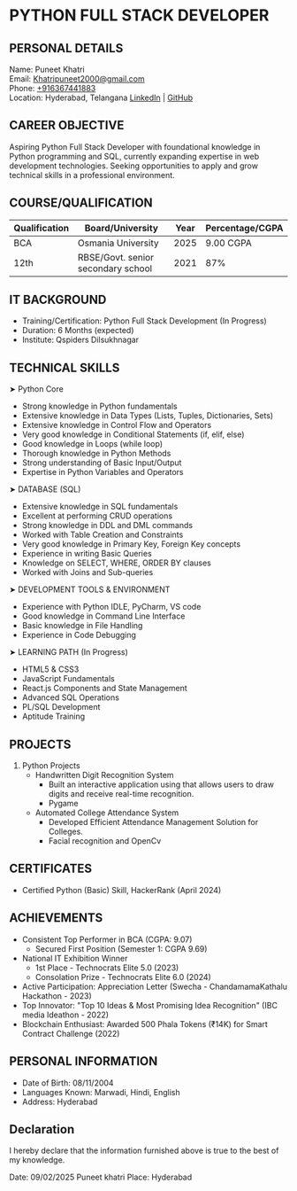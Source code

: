 # PYTHON FULL STACK DEVELOPER

## PERSONAL DETAILS
Name: Puneet Khatri  
Email: [Khatripuneet2000@gmail.com](mailto:Khatripuneet2000@gmail.com)  
Phone: [+916367441883](tel:+916367441883)  
Location: Hyderabad, Telangana
[LinkedIn](https://www.linkedin.com/in/punit-khatri-69468b212/) | [GitHub](https://github.com/puneet-khatri/)  

## CAREER OBJECTIVE

Aspiring Python Full Stack Developer with foundational knowledge in Python programming and SQL, currently expanding expertise in web development technologies. Seeking opportunities to apply and grow technical skills in a professional environment.

## COURSE/QUALIFICATION
| Qualification | Board/University | Year | Percentage/CGPA |
|--------------|------------------|------|------------|
| BCA | Osmania University | 2025 | 9.00 CGPA |
| 12th | RBSE/Govt. senior secondary school | 2021 | 87% |

## IT BACKGROUND
- Training/Certification: Python Full Stack Development (In Progress)
- Duration: 6 Months (expected)
- Institute: Qspiders Dilsukhnagar

## TECHNICAL SKILLS

➤ Python Core
- Strong knowledge in Python fundamentals
- Extensive knowledge in Data Types (Lists, Tuples, Dictionaries, Sets)
- Extensive knowledge in Control Flow and Operators
- Very good knowledge in Conditional Statements (if, elif, else)
- Good knowledge in Loops (while loop)
- Thorough knowledge in Python Methods
- Strong understanding of Basic Input/Output
- Expertise in Python Variables and Operators

➤ DATABASE (SQL)
- Extensive knowledge in SQL fundamentals 
- Excellent at performing CRUD operations
- Strong knowledge in DDL and DML commands
- Worked with Table Creation and Constraints
- Very good knowledge in Primary Key, Foreign Key concepts
- Experience in writing Basic Queries
- Knowledge on SELECT, WHERE, ORDER BY clauses
- Worked with Joins and Sub-queries

➤ DEVELOPMENT TOOLS & ENVIRONMENT
- Experience with Python IDLE, PyCharm, VS code
- Good knowledge in Command Line Interface
- Basic knowledge in File Handling
- Experience in Code Debugging

➤ LEARNING PATH (In Progress)
- HTML5 & CSS3
- JavaScript Fundamentals
- React.js Components and State Management
- Advanced SQL Operations
- PL/SQL Development
- Aptitude Training

## PROJECTS
1. Python Projects
   - Handwritten Digit Recognition System
     - Built an interactive application using that allows users to draw digits and receive real-time recognition.
     - Pygame
   - Automated College Attendance System
     - Developed Efficient Attendance Management Solution for Colleges.
     - Facial recognition and OpenCv

CERTIFICATES
-----------
- Certified Python (Basic) Skill, HackerRank (April 2024)

ACHIEVEMENTS
-----------
- Consistent Top Performer in BCA (CGPA: 9.07)
  - Secured First Position (Semester 1: CGPA 9.69)
- National IT Exhibition Winner
  - 1st Place - Technocrats Elite 5.0 (2023)
  - Consolation Prize - Technocrats Elite 6.0 (2024)
- Active Participation: Appreciation Letter (Swecha - ChandamamaKathalu Hackathon - 2023)
- Top Innovator: "Top 10 Ideas & Most Promising Idea Recognition" (IBC media Ideathon - 2022)
- Blockchain Enthusiast: Awarded 500 Phala Tokens (₹14K) for Smart Contract Challenge (2022)

## PERSONAL INFORMATION
- Date of Birth: 08/11/2004
- Languages Known: Marwadi, Hindi, English
- Address: Hyderabad

Declaration
----------
I hereby declare that the information furnished above is true to the best of my knowledge.

Date: 09/02/2025                                                    Puneet khatri
Place: Hyderabad                                                 
